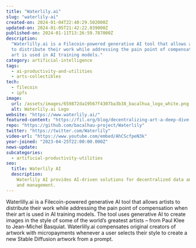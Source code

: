 ```yaml
---
title: "Waterlily.ai"
slug: "waterlily-ai"
created-on: 2024-01-04T22:40:29.502000Z
updated-on: 2024-01-05T21:42:22.039000Z
published-on: 2024-01-11T13:26:59.787000Z
description:
  "Waterlilly.ai is a Filecoin-powered generative AI tool that allows artists
  to distribute their work while addressing the pain point of compensation when their
  art is used in AI training models."
category: artificial-intelligence
tags:
  - ai-productivity-and-utilities
  - arts-collectibles
tech:
  - filecoin
  - ipfs
image:
  url: /assets/images/659872da19567f4307ba3b38_bacalhua_logo_white.png
  alt: Waterlily.ai Logo
website: "https://www.waterlily.ai/"
featured-content: "https://fil.org/blog/decentralizing-art-a-deep-dive-into-waterlily-ais-use-of-fvm-and-ai/"
repo: "https://github.com/bacalhau-project/Waterlily"
twitter: "https://twitter.com/Waterlily"
video-url: "https://www.youtube.com/embed/AhCScfpeN3k"
year-joined: "2023-04-25T22:00:00.000Z"
news-update:
subcategories:
  - artificial-productivity-utilities
seo:
  title: Waterlily AI
  description:
    Waterlily AI provides AI-driven solutions for decentralized data analysis
    and management.
---
```


Waterlilly.ai is a Filecoin-powered generative AI tool that allows artists to distribute their work while addressing the pain point of compensation when their art is used in AI training models. The tool uses generative AI to create images in the style of some of the world’s greatest artists – from Paul Klee to Jean-Michel Basquiat. Waterlilly.ai compensates original creators of artwork with micropayments whenever a user selects their style to create a new Stable Diffusion artwork from a prompt.
